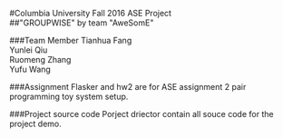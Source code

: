 #Columbia University Fall 2016 ASE Project  
##"GROUPWISE"   by team "AweSomE"


###Team Member
Tianhua Fang<br>
Yunlei  Qiu<br>
Ruomeng Zhang<br>
Yufu    Wang<br>

###Assignment
Flasker and hw2 are for ASE assignment 2 pair programming toy system setup.

###Project source code
Porject driector contain all souce code for the project demo.
